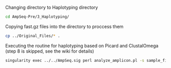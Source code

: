 Changing directory to Haplotyping directory
```bash
cd AmpSeq-Pre/3_Haplotyping/
```
Copying fast.gz files into the directory to proccess them
```bash
cp ../Original_Files/* .
```
Executing the routine for haplotyping based on Picard and ClustalOmega (step 8 is skipped, see the wiki for details)
```bash
singularity exec ../../AmpSeq.sig perl analyze_amplicon.pl -s sample_file.txt -k key_file.txt -o Output -m clustalo:clustal -i 8
```

